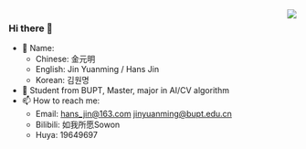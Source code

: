 <img align="right" src="https://github-readme-stats.vercel.app/api?username=HansJinJym&show_icons=true&icon_color=CE1D2D&text_color=718096&bg_color=ffffff&hide_title=true" />

### Hi there 👋

- 🔭 Name: 
    - Chinese: 金元明 
    - English: Jin Yuanming / Hans Jin
    - Korean: 김원명
- 🌱 Student from BUPT, Master, major in AI/CV algorithm
- 📫 How to reach me:
    - Email: hans_jin@163.com jinyuanming@bupt.edu.cn
    - Bilibili: 如我所愿Sowon
    - Huya: 19649697

<!--
**HansJinJym/HansJinJym** is a ✨ _special_ ✨ repository because its `README.md` (this file) appears on your GitHub profile.

Here are some ideas to get you started:

- 🔭 I’m currently working on ...
- 🌱 I’m currently learning ...
- 👯 I’m looking to collaborate on ...
- 🤔 I’m looking for help with ...
- 💬 Ask me about ...
- 📫 How to reach me: ...
- 😄 Pronouns: ...
- ⚡ Fun fact: ...
-->
